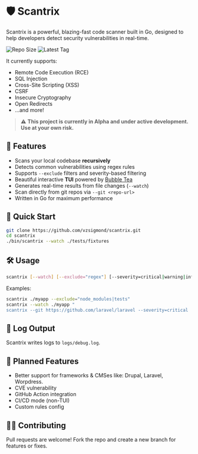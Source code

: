 # 🛡️ Scantrix

Scantrix is a powerful, blazing-fast code scanner built in Go, designed to help developers detect security vulnerabilities in real-time.

![Repo Size](https://img.shields.io/github/repo-size/vzsigmond/scantrix)
![Latest Tag](https://img.shields.io/github/v/tag/vzsigmond/scantrix)

It currently supports:

- Remote Code Execution (RCE)
- SQL Injection
- Cross-Site Scripting (XSS)
- CSRF
- Insecure Cryptography
- Open Redirects
- ...and more!

> ⚠️ **This project is currently in Alpha and under active development. Use at your own risk.**

## 🔧 Features

- Scans your local codebase **recursively**
- Detects common vulnerabilities using regex rules
- Supports `--exclude` filters and severity-based filtering
- Beautiful interactive **TUI** powered by [Bubble Tea](https://github.com/charmbracelet/bubbletea)
- Generates real-time results from file changes (`--watch`)
- Scan directly from git repos via `--git <repo-url>`
- Written in Go for maximum performance


## 🚀 Quick Start

```bash
git clone https://github.com/vzsigmond/scantrix.git
cd scantrix
./bin/scantrix --watch ./tests/fixtures
```

## 🛠 Usage

```bash
scantrix [--watch] [--exclude="regex"] [--severity=critical|warning|info] [--git=url] /path/to/project
```

Examples:

```bash
scantrix ./myapp --exclude="node_modules|tests"
scantrix --watch ./myapp "
scantrix --git https://github.com/laravel/laravel --severity=critical
```

## 📂 Log Output

Scantrix writes logs to `logs/debug.log`.


## 🧩 Planned Features

- Better support for frameworks & CMSes like: Drupal, Laravel, Worpdress.
- CVE vulnerability
- GitHub Action integration
- CI/CD mode (non-TUI)
- Custom rules config


## 🧑‍💻 Contributing

Pull requests are welcome! Fork the repo and create a new branch for features or fixes.




